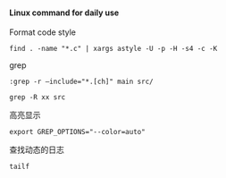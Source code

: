 #### Linux command for daily use

Format code style

```
find . -name "*.c" | xargs astyle -U -p -H -s4 -c -K
```

grep
```
:grep -r –include="*.[ch]" main src/

grep -R xx src
```
高亮显示
```
export GREP_OPTIONS="--color=auto"
```

查找动态的日志
```
tailf
```

